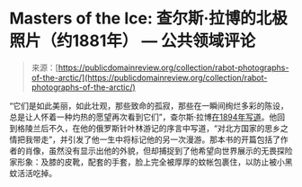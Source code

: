 <!--yml

category: 未分类

date: 2024-05-27 14:49:21

-->

# Masters of the Ice: 查尔斯·拉博的北极照片（约1881年） — 公共领域评论

> 来源：[https://publicdomainreview.org/collection/rabot-photographs-of-the-arctic/](https://publicdomainreview.org/collection/rabot-photographs-of-the-arctic/)

[](#p-0-0)

“它们是如此美丽，如此壮观，那些致命的孤寂，那些在一瞬间绚烂多彩的陈设，总是让人怀着一种灼热的愿望再次看到它们”，查尔斯·拉博[在1894年写道](https://www.google.es/books/edition/A_travers_la_Russie_bor%C3%A9ale/gx4EAAAAYAAJ?hl=es&gbpv=1&dq=A+travers+la+Russie+bor%C3%A9ale&printsec=frontcover)。他回到格陵兰后不久，在他的俄罗斯针叶林游记的序言中写道，“对北方国家的思乡之情把我带走”，并引发了他一生中将标记他的另一次漫游。那本书的开篇包括了作者的肖像，虽然没有显示出他的外貌，但却捕捉到了他希望向世界展示的无畏探险家形象：及膝的皮靴，配套的手套，脸上完全被厚厚的蚊帐包裹住，以防止被小黑蚊活活吃掉。
